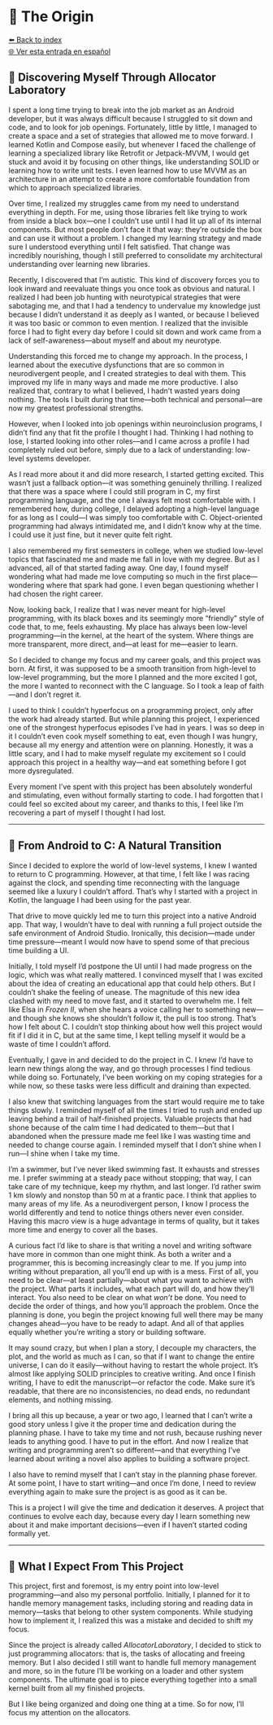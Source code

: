 # 🌱 The Origin

[⬅️ Back to index](../journal_index.md)  
[🌐 Ver esta entrada en español](../../es/entries/2025-07-00_allolab.es.md)

## 🌱 Discovering Myself Through Allocator Laboratory

I spent a long time trying to break into the job market as an Android developer, but it was always difficult because I struggled to sit down and code, and to look for job openings. Fortunately, little by little, I managed to create a space and a set of strategies that allowed me to move forward. I learned Kotlin and Compose easily, but whenever I faced the challenge of learning a specialized library like Retrofit or Jetpack-MVVM, I would get stuck and avoid it by focusing on other things, like understanding SOLID or learning how to write unit tests. I even learned how to use MVVM as an architecture in an attempt to create a more comfortable foundation from which to approach specialized libraries.

Over time, I realized my struggles came from my need to understand everything in depth. For me, using those libraries felt like trying to work from inside a black box—one I couldn’t use until I had lit up all of its internal components. But most people don’t face it that way: they’re outside the box and can use it without a problem. I changed my learning strategy and made sure I understood everything until I felt satisfied. That change was incredibly nourishing, though I still preferred to consolidate my architectural understanding over learning new libraries.

Recently, I discovered that I’m autistic. This kind of discovery forces you to look inward and reevaluate things you once took as obvious and natural. I realized I had been job hunting with neurotypical strategies that were sabotaging me, and that I had a tendency to undervalue my knowledge just because I didn’t understand it as deeply as I wanted, or because I believed it was too basic or common to even mention. I realized that the invisible force I had to fight every day before I could sit down and work came from a lack of self-awareness—about myself and about my neurotype.

Understanding this forced me to change my approach. In the process, I learned about the executive dysfunctions that are so common in neurodivergent people, and I created strategies to deal with them. This improved my life in many ways and made me more productive. I also realized that, contrary to what I believed, I hadn’t wasted years doing nothing. The tools I built during that time—both technical and personal—are now my greatest professional strengths.

However, when I looked into job openings within neuroinclusion programs, I didn’t find any that fit the profile I thought I had. Thinking I had nothing to lose, I started looking into other roles—and I came across a profile I had completely ruled out before, simply due to a lack of understanding: low-level systems developer.

As I read more about it and did more research, I started getting excited. This wasn’t just a fallback option—it was something genuinely thrilling. I realized that there was a space where I could still program in C, my first programming language, and the one I always felt most comfortable with. I remembered how, during college, I delayed adopting a high-level language for as long as I could—I was simply too comfortable with C. Object-oriented programming had always intimidated me, and I didn’t know why at the time. I could use it just fine, but it never quite felt right.

I also remembered my first semesters in college, when we studied low-level topics that fascinated me and made me fall in love with my degree. But as I advanced, all of that started fading away. One day, I found myself wondering what had made me love computing so much in the first place—wondering where that spark had gone. I even began questioning whether I had chosen the right career.

Now, looking back, I realize that I was never meant for high-level programming, with its black boxes and its seemingly more “friendly” style of code that, to me, feels exhausting. My place has always been low-level programming—in the kernel, at the heart of the system. Where things are more transparent, more direct, and—at least for me—easier to learn.

So I decided to change my focus and my career goals, and this project was born. At first, it was supposed to be a smooth transition from high-level to low-level programming, but the more I planned and the more excited I got, the more I wanted to reconnect with the C language. So I took a leap of faith—and I don’t regret it.

I used to think I couldn’t hyperfocus on a programming project, only after the work had already started. But while planning this project, I experienced one of the strongest hyperfocus episodes I’ve had in years. I was so deep in it I couldn’t even cook myself something to eat, even though I was hungry, because all my energy and attention were on planning. Honestly, it was a little scary, and I had to make myself regulate my excitement so I could approach this project in a healthy way—and eat something before I got more dysregulated.

Every moment I’ve spent with this project has been absolutely wonderful and stimulating, even without formally starting to code. I had forgotten that I could feel so excited about my career, and thanks to this, I feel like I’m recovering a part of myself I thought I had lost.

---

## 🔄 From Android to C: A Natural Transition

Since I decided to explore the world of low-level systems, I knew I wanted to return to C programming. However, at that time, I felt like I was racing against the clock, and spending time reconnecting with the language seemed like a luxury I couldn’t afford. That’s why I started with a project in Kotlin, the language I had been using for the past year.

That drive to move quickly led me to turn this project into a native Android app. That way, I wouldn’t have to deal with running a full project outside the safe environment of Android Studio. Ironically, this decision—made under time pressure—meant I would now have to spend some of that precious time building a UI.

Initially, I told myself I’d postpone the UI until I had made progress on the logic, which was what really mattered. I convinced myself that I was excited about the idea of creating an educational app that could help others. But I couldn’t shake the feeling of unease. The magnitude of this new idea clashed with my need to move fast, and it started to overwhelm me. I felt like Elsa in _Frozen II_, when she hears a voice calling her to something new—and though she knows she shouldn’t follow it, the pull is too strong. That’s how I felt about C. I couldn’t stop thinking about how well this project would fit if I did it in C, but at the same time, I kept telling myself it would be a waste of time I couldn’t afford.

Eventually, I gave in and decided to do the project in C. I knew I’d have to learn new things along the way, and go through processes I find tedious while doing so. Fortunately, I’ve been working on my coping strategies for a while now, so these tasks were less difficult and draining than expected.

I also knew that switching languages from the start would require me to take things slowly. I reminded myself of all the times I tried to rush and ended up leaving behind a trail of half-finished projects. Valuable projects that had shone because of the calm time I had dedicated to them—but that I abandoned when the pressure made me feel like I was wasting time and needed to change course again. I reminded myself that I don’t shine when I run—I shine when I take my time.

I’m a swimmer, but I’ve never liked swimming fast. It exhausts and stresses me. I prefer swimming at a steady pace without stopping; that way, I can take care of my technique, keep my rhythm, and last longer. I’d rather swim 1 km slowly and nonstop than 50 m at a frantic pace. I think that applies to many areas of my life. As a neurodivergent person, I know I process the world differently and tend to notice things others never even consider. Having this macro view is a huge advantage in terms of quality, but it takes more time and energy to cover all the bases.

A curious fact I’d like to share is that writing a novel and writing software have more in common than one might think. As both a writer and a programmer, this is becoming increasingly clear to me. If you jump into writing without preparation, all you’ll end up with is a mess. First of all, you need to be clear—at least partially—about what you want to achieve with the project. What parts it includes, what each part will do, and how they’ll interact. You also need to be clear on what _won’t_ be done. You need to decide the order of things, and how you’ll approach the problem. Once the planning is done, you begin the project knowing full well there may be many changes ahead—you have to be ready to adapt. And all of that applies equally whether you’re writing a story or building software.

It may sound crazy, but when I plan a story, I decouple my characters, the plot, and the world as much as I can, so that if I want to change the entire universe, I can do it easily—without having to restart the whole project. It’s almost like applying SOLID principles to creative writing. And once I finish writing, I have to edit the manuscript—or refactor the code. Make sure it’s readable, that there are no inconsistencies, no dead ends, no redundant elements, and nothing missing.

I bring all this up because, a year or two ago, I learned that I can’t write a good story unless I give it the proper time and dedication during the planning phase. I have to take my time and not rush, because rushing never leads to anything good. I have to put in the effort. And now I realize that writing and programming aren’t so different—and that everything I’ve learned about writing a novel also applies to building a software project.

I also have to remind myself that I can’t stay in the planning phase forever. At some point, I have to start writing—and once I’m done, I need to review everything again to make sure the project is as good as it can be.

This is a project I will give the time and dedication it deserves. A project that continues to evolve each day, because every day I learn something new about it and make important decisions—even if I haven’t started coding formally yet.

---

## 🎯 What I Expect From This Project

This project, first and foremost, is my entry point into low-level programming—and also my personal portfolio. Initially, I planned for it to handle memory management tasks, including storing and reading data in memory—tasks that belong to other system components. While studying how to implement it, I realized this was a mistake and decided to shift my focus.

Since the project is already called _AllocatorLaboratory_, I decided to stick to just programming allocators: that is, the tasks of allocating and freeing memory. But I also decided I still want to handle full memory management and more, so in the future I’ll be working on a loader and other system components. The ultimate goal is to piece everything together into a small kernel built from all my finished projects.

But I like being organized and doing one thing at a time. So for now, I’ll focus my attention on the allocators.

